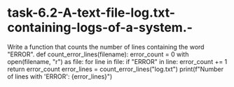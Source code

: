 # task-6.2-A-text-file-log.txt-containing-logs-of-a-system.-
Write a function that counts the number of lines containing the word "ERROR".
def count_error_lines(filename):
    error_count = 0
    with open(filename, "r") as file:
        for line in file:
            if "ERROR" in line:
                error_count += 1
    return error_count
error_lines = count_error_lines("log.txt")
print(f"Number of lines with 'ERROR': {error_lines}")
